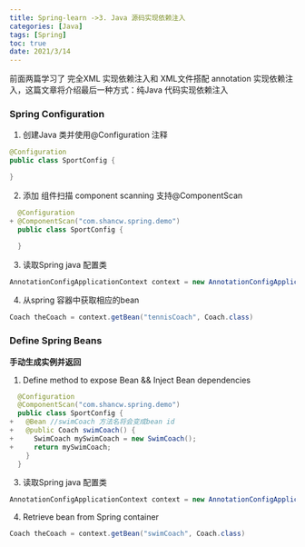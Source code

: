 ```yaml
---
title: Spring-learn ->3. Java 源码实现依赖注入
categories: [Java]
tags: [Spring]
toc: true
date: 2021/3/14
---
```


前面两篇学习了 完全XML 实现依赖注入和 XML文件搭配 annotation 实现依赖注入，这篇文章将介绍最后一种方式：纯Java 代码实现依赖注入

<!-- more -->

### Spring Configuration
1. 创建Java 类并使用@Configuration 注释

```java
@Configuration
public class SportConfig {

}

```
2. 添加 组件扫描 component scanning 支持@ComponentScan 

```java
  @Configuration
+ @ComponentScan("com.shancw.spring.demo")
  public class SportConfig {

  }

```
3. 读取Spring java 配置类
```java
AnnotationConfigApplicationContext context = new AnnotationConfigApplicationContext(SportCofig.class);
```
4. 从spring 容器中获取相应的bean

```java
Coach theCoach = context.getBean("tennisCoach", Coach.class)
```

### Define Spring Beans

**手动生成实例并返回**

1. Define method to expose Bean &&  Inject Bean dependencies
  ```java
    @Configuration
    @ComponentScan("com.shancw.spring.demo")
    public class SportConfig {
  +   @Bean //swimCoach 方法名将会变成bean id
  +   @public Coach swimCoach() {
  +     SwimCoach mySwimCoach = new SwimCoach();
  +     return mySwimCoach; 
      }
    }

  ```

3. 读取Spring java 配置类
  ```java
  AnnotationConfigApplicationContext context = new AnnotationConfigApplicationContext(SportCofig.class);
  ```
4. Retrieve bean from Spring container 

  ```java
  Coach theCoach = context.getBean("swimCoach", Coach.class)
  ```